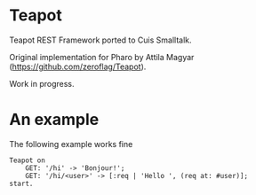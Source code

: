# Teapot

Teapot REST Framework ported to Cuis Smalltalk.

Original implementation for Pharo by Attila Magyar (https://github.com/zeroflag/Teapot).

Work in progress.


# An example

The following example works fine

    Teapot on
        GET: '/hi' -> 'Bonjour!';
        GET: '/hi/<user>' -> [:req | 'Hello ', (req at: #user)];
    start.
